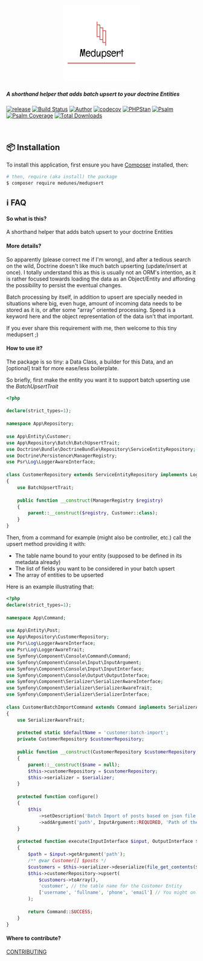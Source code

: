 <h1 align="center"> 
<br>
    <img src="https://github.com/medunes/medupsert/blob/master/logo.png" width="200">
</h1>

<h5>A shorthand helper that adds batch upsert to your doctrine Entities</h5>

[![release](https://img.shields.io/packagist/v/medunes/medupsert?style=flat-square)](https://packagist.org/packages/medunes/medupsert)
[![Build Status](https://github.com/medunes/medupsert/workflows/build/badge.svg?style=flat-square)](https://github.com/MedUnes/medupsert/actions?query=workflow%3A%22build%22)
[![Author](https://img.shields.io/badge/author-@medunes-blue.svg?style=flat-square)](https://twitter.com/medunes2)
[![codecov](https://codecov.io/gh/medunes/medupsert/branch/master/graph/badge.svg?token=8gRnef3vtR)](https://codecov.io/gh/medunes/medupsert)
[![PHPStan](https://img.shields.io/badge/PHPStan-Level%205-brightgreen.svg?style=flat&logo=php)](https://shields.io/#/)
[![Psalm](https://img.shields.io/badge/Psalm-Level%205-brightgreen.svg?style=flat&logo=php)](https://shields.io/#/)
[![Psalm Coverage](https://shepherd.dev/github/MedUnes/medupsert/coverage.svg)](https://shepherd.dev/github/MedUnes/medupsert/coverage.svg)
[![Total Downloads](https://img.shields.io/packagist/dt/medunes/medupsert?style=flat-square)](https://packagist.org/packages/medunes/medupsert)

<br>

## 📦 Installation

To install this application, first ensure you have [Composer](https://getcomposer.org/download//) installed, then: 

```bash
# then, require (aka install) the package
$ composer require medunes/medupsert
```

## ℹ️ FAQ

#### So what is this?

A shorthand helper that adds batch upsert to your doctrine Entities

#### More details?

So apparently (please correct me if I'm wrong), and after a tedious search on the wild, Doctrine doesn't like much batch 
upserting (update/insert at once). I totally understand this as this is usually not an ORM's
intention, as it is rather focused towards loading the data as an Object/Entity and affording
the possibility to persist the eventual changes.

Batch processing by itself, in addition to upsert are specially needed in situations where
big, even huge, amount of incoming data needs to be stored as it is, or after some "array" oriented
processing. Speed is a keyword here and the object representation of the data isn't that important.

If you ever share this requirement with me, then welcome to this tiny medupsert ;)

#### How to use it?

The package is so tiny: a Data Class, a builder for this Data, and an [optional] trait for more ease/less boilerplate.

So briefly, first make the entity you want it to support batch upserting use the *BatchUpsertTrait*

```php
<?php

declare(strict_types=1);

namespace App\Repository;

use App\Entity\Customer;
use App\Repository\Batch\BatchUpsertTrait;
use Doctrine\Bundle\DoctrineBundle\Repository\ServiceEntityRepository;
use Doctrine\Persistence\ManagerRegistry;
use Psr\Log\LoggerAwareInterface;

class CustomerRepository extends ServiceEntityRepository implements LoggerAwareInterface
{
    use BatchUpsertTrait;

    public function __construct(ManagerRegistry $registry)
    {
        parent::__construct($registry, Customer::class);
    }
}
```
Then, from a command for example (might also be controller, etc.) call the upsert method providing it with:
* The table name bound to your entity (supposed to be defined in its metadata already)
* The list of fields you want to be considered in your batch upsert
* The array of entities to be upserted

Here is an example illustrating that:


```php
<?php
declare(strict_types=1);

namespace App\Command;

use App\Entity\Post;
use App\Repository\CustomerRepository;
use Psr\Log\LoggerAwareInterface;
use Psr\Log\LoggerAwareTrait;
use Symfony\Component\Console\Command\Command;
use Symfony\Component\Console\Input\InputArgument;
use Symfony\Component\Console\Input\InputInterface;
use Symfony\Component\Console\Output\OutputInterface;
use Symfony\Component\Serializer\SerializerAwareInterface;
use Symfony\Component\Serializer\SerializerAwareTrait;
use Symfony\Component\Serializer\SerializerInterface;

class CustomerBatchImportCommand extends Command implements SerializerAwareInterface
{
    use SerializerAwareTrait;

    protected static $defaultName = 'customer:batch-import';
    private CustomerRepository $customerRepository;

    public function __construct(CustomerRepository $customerRepository, SerializerInterface $serializer)
    {
        parent::__construct($name = null);
        $this->customerRepository = $customerRepository;
        $this->serializer = $serializer;
    }

    protected function configure()
    {
        $this
            ->setDescription('Batch Import of posts based on json file')
            ->addArgument('path', InputArgument::REQUIRED, 'Path of the JSON file');
    }

    protected function execute(InputInterface $input, OutputInterface $output): int
    {
        $path = $input->getArgument('path');
        /** @var Customer[] $posts */
        $customers = $this->serializer->deserialize(file_get_contents($path), Customer::class . '[]', 'json');
        $this->customerRepository->upsert(
            $customers->toArray(),
            'customer', // the table name for the Customer Entity
            ['username', 'fullname', 'phone', 'email'] // You might only be interested in these fields
        );  
                  
        return Command::SUCCESS;
    }
}

```
#### Where to contribute?

[CONTRIBUTING](https://github.com/medunes/medupsert/blob/master/CONTRIBUTING.md)

